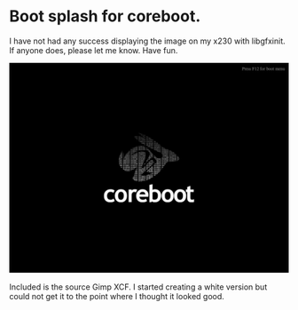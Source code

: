 # Boot splash for coreboot.  

I have not had any success displaying the image on my x230 with libgfxinit.  If anyone does, please let me know. Have fun.

![](coreboot_splash_black.jpg)

Included is the source Gimp XCF.  I started creating a white version but could not get it to the point where I thought it looked good.  
